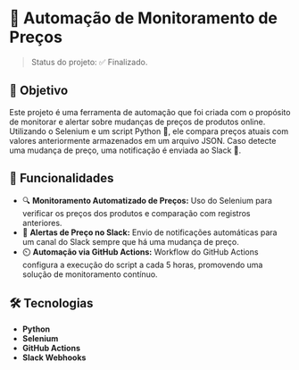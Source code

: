 # 🤖 Automação de Monitoramento de Preços
> Status do projeto: ✅ Finalizado.

## 🎯 Objetivo
Este projeto é uma ferramenta de automação que foi criada com o propósito de monitorar e alertar sobre mudanças de preços de produtos online. Utilizando o Selenium e um script Python 🐍, ele compara preços atuais com valores anteriormente armazenados em um arquivo JSON. Caso detecte uma mudança de preço, uma notificação é enviada ao Slack 💬.

## 🌟 Funcionalidades
- 🔍 **Monitoramento Automatizado de Preços:** Uso do Selenium para verificar os preços dos produtos e comparação com registros anteriores.
- 🔔 **Alertas de Preço no Slack:** Envio de notificações automáticas para um canal do Slack sempre que há uma mudança de preço.
- ⏲️ **Automação via GitHub Actions:** Workflow do GitHub Actions configura a execução do script a cada 5 horas, promovendo uma solução de monitoramento contínuo.

## 🛠️ Tecnologias
- **Python**
- **Selenium**
- **GitHub Actions**
- **Slack Webhooks**
